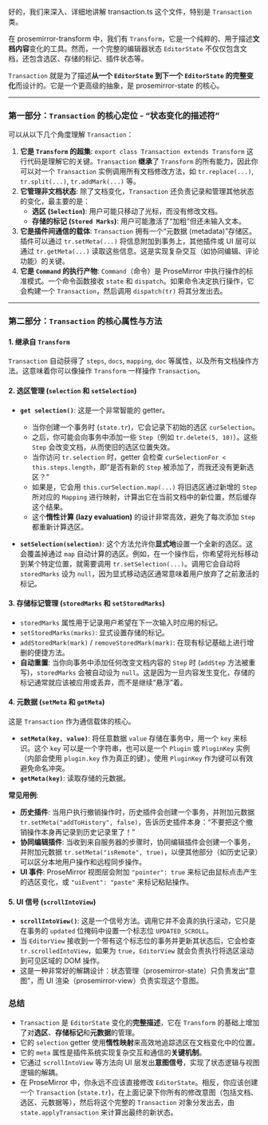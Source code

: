 好的，我们来深入、详细地讲解 transaction.ts 这个文件，特别是 `Transaction` 类。

在 prosemirror-transform 中，我们有 `Transform`，它是一个纯粹的、用于描述**文档内容**变化的工具。然而，一个完整的编辑器状态 `EditorState` 不仅仅包含文档，还包含选区、存储的标记、插件状态等。

`Transaction` 就是为了描述**从一个 `EditorState` 到下一个 `EditorState` 的完整变化**而设计的。它是一个更高级的抽象，是 prosemirror-state 的核心。

---

### 第一部分：`Transaction` 的核心定位 - “状态变化的描述符”

可以从以下几个角度理解 `Transaction`：

1.  **它是 `Transform` 的超集**: `export class Transaction extends Transform` 这行代码是理解它的关键。`Transaction` **继承**了 `Transform` 的所有能力，因此你可以对一个 `Transaction` 实例调用所有文档修改方法，如 `tr.replace(...)`, `tr.split(...)`, `tr.addMark(...)` 等。
2.  **它管理非文档状态**: 除了文档变化，`Transaction` 还负责记录和管理其他状态的变化，最主要的是：
    - **选区 (`Selection`)**: 用户可能只移动了光标，而没有修改文档。
    - **存储的标记 (`Stored Marks`)**: 用户可能激活了“加粗”但还未输入文本。
3.  **它是插件间通信的载体**: `Transaction` 拥有一个“元数据 (metadata)”存储区。插件可以通过 `tr.setMeta(...)` 将信息附加到事务上，其他插件或 UI 层可以通过 `tr.getMeta(...)` 读取这些信息。这是实现复杂交互（如协同编辑、评论功能）的关键。
4.  **它是 `Command` 的执行产物**: `Command`（命令）是 ProseMirror 中执行操作的标准模式。一个命令函数接收 `state` 和 `dispatch`。如果命令决定执行操作，它会构建一个 `Transaction`，然后调用 `dispatch(tr)` 将其分发出去。

---

### 第二部分：`Transaction` 的核心属性与方法

#### 1. 继承自 `Transform`

`Transaction` 自动获得了 `steps`, `docs`, `mapping`, `doc` 等属性，以及所有文档操作方法。这意味着你可以像操作 `Transform` 一样操作 `Transaction`。

#### 2. 选区管理 (`selection` 和 `setSelection`)

- **`get selection()`**: 这是一个非常智能的 getter。

  - 当你创建一个事务时 (`state.tr`)，它会记录下初始的选区 `curSelection`。
  - 之后，你可能会向事务中添加一些 `Step`（例如 `tr.delete(5, 10)`）。这些 `Step` 会改变文档，从而使旧的选区位置失效。
  - 当你访问 `tr.selection` 时，getter 会检查 `curSelectionFor < this.steps.length`，即“是否有新的 `Step` 被添加了，而我还没有更新选区？”
  - 如果是，它会用 `this.curSelection.map(...)` 将旧选区通过新增的 `Step` 所对应的 `Mapping` 进行映射，计算出它在当前文档中的新位置，然后缓存这个结果。
  - 这个**惰性计算 (lazy evaluation)** 的设计非常高效，避免了每次添加 `Step` 都重新计算选区。

- **`setSelection(selection)`**: 这个方法允许你**显式地**设置一个全新的选区。这会覆盖掉通过 `map` 自动计算的选区。例如，在一个操作后，你希望将光标移动到某个特定位置，就需要调用 `tr.setSelection(...)`。调用它会自动将 `storedMarks` 设为 `null`，因为显式移动选区通常意味着用户放弃了之前激活的标记。

#### 3. 存储标记管理 (`storedMarks` 和 `setStoredMarks`)

- `storedMarks` 属性用于记录用户希望在下一次输入时应用的标记。
- `setStoredMarks(marks)`: 显式设置存储的标记。
- `addStoredMark(mark)` / `removeStoredMark(mark)`: 在现有标记基础上进行增删的便捷方法。
- **自动重置**: 当你向事务中添加任何改变文档内容的 `Step` 时 (`addStep` 方法被重写)，`storedMarks` 会被自动设为 `null`。这是因为一旦内容发生变化，存储的标记通常就应该被应用或丢弃，而不是继续“悬浮”着。

#### 4. 元数据 (`setMeta` 和 `getMeta`)

这是 `Transaction` 作为通信载体的核心。

- **`setMeta(key, value)`**: 将任意数据 `value` 存储在事务中，用一个 `key` 来标识。这个 `key` 可以是一个字符串，也可以是一个 `Plugin` 或 `PluginKey` 实例（内部会使用 `plugin.key` 作为真正的键）。使用 `PluginKey` 作为键可以有效避免命名冲突。
- **`getMeta(key)`**: 读取存储的元数据。

**常见用例**:

- **历史插件**: 当用户执行撤销操作时，历史插件会创建一个事务，并附加元数据 `tr.setMeta("addToHistory", false)`，告诉历史插件本身：“不要把这个撤销操作本身再记录到历史记录里了！”
- **协同编辑插件**: 当收到来自服务器的步骤时，协同编辑插件会创建一个事务，并附加元数据 `tr.setMeta("isRemote", true)`，以便其他部分（如历史记录）可以区分本地用户操作和远程同步操作。
- **UI 事件**: ProseMirror 视图层会附加 `"pointer": true` 来标记由鼠标点击产生的选区变化，或 `"uiEvent": "paste"` 来标记粘贴操作。

#### 5. UI 信号 (`scrollIntoView`)

- **`scrollIntoView()`**: 这是一个信号方法。调用它并不会真的执行滚动，它只是在事务的 `updated` 位掩码中设置一个标志位 `UPDATED_SCROLL`。
- 当 `EditorView` 接收到一个带有这个标志位的事务并更新其状态后，它会检查 `tr.scrolledIntoView`，如果为 `true`，`EditorView` 就会负责执行将选区滚动到可见区域的 DOM 操作。
- 这是一种非常好的解耦设计：状态管理（prosemirror-state）只负责发出“意图”，而 UI 渲染（prosemirror-view）负责实现这个意图。

### 总结

- `Transaction` 是 `EditorState` 变化的**完整描述**，它在 `Transform` 的基础上增加了对**选区**、**存储标记**和**元数据**的管理。
- 它的 `selection` getter 使用**惰性映射**来高效地追踪选区在文档变化中的位置。
- 它的 `meta` 属性是插件系统实现复杂交互和通信的**关键机制**。
- 它通过 `scrollIntoView` 等方法向 UI 层发出**意图信号**，实现了状态逻辑与视图逻辑的解耦。
- 在 ProseMirror 中，你永远不应该直接修改 `EditorState`。相反，你应该创建一个 `Transaction` (`state.tr`)，在上面记录下你所有的修改意图（包括文档、选区、元数据等），然后将这个完整的 `Transaction` 对象分发出去，由 `state.applyTransaction` 来计算出最终的新状态。
